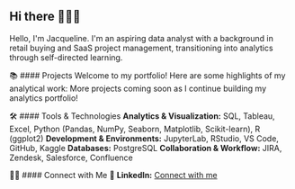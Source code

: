 ## Hi there 🙋🏻‍♀️ 

Hello, I'm Jacqueline. I'm an aspiring data analyst with a background in retail buying and SaaS project management, transitioning into analytics through self-directed learning. 

📚 #### Projects
Welcome to my portfolio! Here are some highlights of my analytical work:
More projects coming soon as I continue building my analytics portfolio!

🛠️ #### Tools & Technologies
**Analytics & Visualization:** SQL, Tableau, Excel, Python (Pandas, NumPy, Seaborn, Matplotlib, Scikit-learn), R (ggplot2)
**Development & Environments:** JupyterLab, RStudio, VS Code, GitHub, Kaggle
**Databases:** PostgreSQL
**Collaboration & Workflow:** JIRA, Zendesk, Salesforce, Confluence

👋🏻 #### Connect with Me 
💼 **LinkedIn:** [Connect with me](https://www.linkedin.com/in/jacquelinelee3/)
